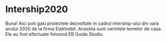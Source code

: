 # Intership2020
Buna!
Aici poti gasi proiectele dezvoltate in cadrul intership-ului din vara anului 2020 de la firma  Elektrobit.
Acestea sunt cerintele temelor de casa. Ele au fost efectuate folosind EB Guide Studio.
